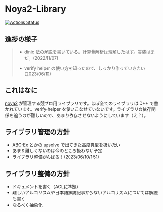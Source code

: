 # Noya2-Library

 [![Actions Status](https://github.com/noya2ruler/Library/workflows/verify/badge.svg)](https://github.com/noya2ruler/Library/actions)

## 進捗の様子

> - dinic 法の解説を書いている。計算量解析は理解したはず。実装はまだ。(2022/11/07)
>
> - verify helper の使い方を知ったので、しっかり作っていきたい (2023/06/10)

## これはなに

[noya2](https://twitter.com/noya2ruler) が管理する競プロ用ライブラリです。ほぼ全てのライブラリは C++ で書かれています。verify-helper を使いこなせていないです。ライブラリの依存関係を追うのが難しいので、あまり依存させないようにしています（え？）。

## ライブラリ管理の方針

- ABC-Ex とかの upsolve で出てきた高度典型を扱いたい
- あまり難しくないのは今のところ扱わない予定
- ライブラリ整備がんばる！(2023/06/10/1:51)

## ライブラリ整備の方針

- ドキュメントを書く（ACLに準拠）
- 難しいアルゴリズムや日本語解説記事が少ないアルゴリズムについては解説も書く
- なるべく抽象化
